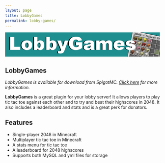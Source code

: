 ```yaml
---
layout: page
title: LobbyGames
permalink: lobby-games/
---
```

![LobbyGames logo](/assets/lobbygameslogo.png)<br />

## LobbyGames
*LobbyGames is available for download from SpigotMC. [Click here](https://www.spigotmc.org/resources/lobbygames.38952/) for more information.*<br />

<strong>LobbyGames</strong> is a great plugin for your lobby server! It allows players to play tic tac toe against each other and to try and beat their highscores in 2048. It also includes a leaderboard and stats and is a great perk for donators.

## Features
* Single-player 2048 in Minecraft
* Multiplayer tic tac toe in Minecraft
* A stats menu for tic tac toe
* A leaderboard for 2048 highscores
* Supports both MySQL and yml files for storage
